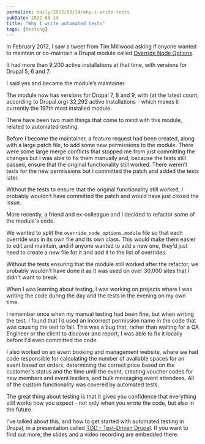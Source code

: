 ```yaml
---
permalink: daily/2022/08/14/why-i-write-tests
pubDate: 2022-08-14
title: "Why I write automated tests"
tags: [testing]
---
```


In February 2012, I saw a tweet from Tim Millwood asking if anyone wanted to maintain or co-maintain a Drupal module called [Override Node Options](https://www.drupal.org/project/override_node_options).

It had more than 9,200 active installations at that time, with versions for Drupal 5, 6 and 7.

I said yes and became the module’s maintainer.

The module now has versions for Drupal 7, 8 and 9, with (at the latest count, according to Drupal.org) 32,292 active installations - which makes it currently the 197th most installed module.

There have been two main things that come to mind with this module, related to automated testing.

Before I become the maintainer, a feature request had been created, along with a large patch file, to add some new permissions to the module. There were some large merge conflicts that stopped me from just committing the changes but I was able to fix them manually and, because the tests still passed, ensure that the original functionality still worked. There weren’t tests for the new permissions but I committed the patch and added the tests later.

Without the tests to ensure that the original functionality still worked, I probably wouldn’t have committed the patch and would have just closed the issue.

More recently, a friend and ex-colleague and I decided to refactor some of the module's code.

We wanted to split the `override_node_options.module` file so that each override was in its own file and its own class. This would make them easier to edit and maintain, and if anyone wanted to add a new one, they’d just need to create a new file for it and add it to the list of overrides.

Without the tests ensuring that the module still worked after the refactor, we probably wouldn’t have done it as it was used on over 30,000 sites that I didn't want to break.

When I was learning about testing, I was working on projects where I was writing the code during the day and the tests in the evening on my own time.

I remember once when my manual testing had been fine, but when writing the test, I found that I’d used an incorrect permission name in the code that was causing the test to fail. This was a bug that, rather than waiting for a QA Engineer or the client to discover and report, I was able to fix it locally before I'd even committed the code.

I also worked on an event booking and management website, where we had code responsible for calculating the number of available spaces for an event based on orders, determining the correct price based on the customer's status and the time until the event, creating voucher codes for new members and event leaders, and bulk messaging event attendees. All of the custom functionality was covered by automated tests.

The great thing about testing is that it gives you confidence that everything still works how you expect - not only when you wrote the code, but also in the future.

I've talked about this, and how to get started with automated testing in Drupal, in a presentation called [TDD - Test-Driven Drupal]({{site.url}}/talks/tdd-test-driven-drupal). If you want to find out more, the slides and a video recording are embedded there.
